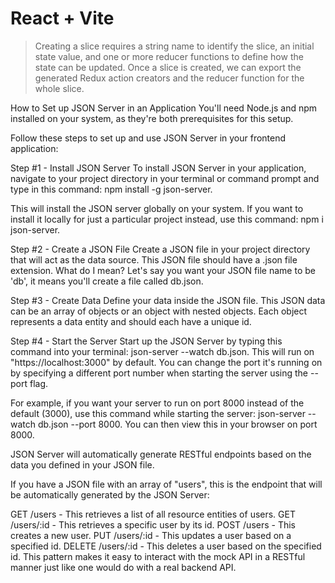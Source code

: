 # React + Vite

> Creating a slice requires a string name to identify the slice, an initial state value, and one or more reducer functions to define how the state can be updated. Once a slice is created, we can export the generated Redux action creators and the reducer function for the whole slice.

How to Set up JSON Server in an Application
You'll need Node.js and npm installed on your system, as they're both prerequisites for this setup.

Follow these steps to set up and use JSON Server in your frontend application:

Step #1 - Install JSON Server
To install JSON Server in your application, navigate to your project directory in your terminal or command prompt and type in this command: npm install -g json-server.

This will install the JSON server globally on your system. If you want to install it locally for just a particular project instead, use this command: npm i json-server.

Step #2 - Create a JSON File
Create a JSON file in your project directory that will act as the data source. This JSON file should have a .json file extension. What do I mean? Let's say you want your JSON file name to be 'db', it means you'll create a file called db.json.

Step #3 - Create Data
Define your data inside the JSON file. This JSON data can be an array of objects or an object with nested objects. Each object represents a data entity and should each have a unique id.

Step #4 - Start the Server
Start up the JSON Server by typing this command into your terminal: json-server --watch db.json. This will run on "https://localhost:3000" by default. You can change the port it's running on by specifying a different port number when starting the server using the --port flag.

For example, if you want your server to run on port 8000 instead of the default (3000), use this command while starting the server: json-server --watch db.json --port 8000. You can then view this in your browser on port 8000.

JSON Server will automatically generate RESTful endpoints based on the data you defined in your JSON file.

If you have a JSON file with an array of "users", this is the endpoint that will be automatically generated by the JSON Server:

GET /users - This retrieves a list of all resource entities of users.
GET /users/:id - This retrieves a specific user by its id.
POST /users - This creates a new user.
PUT /users/:id - This updates a user based on a specified id.
DELETE /users/:id - This deletes a user based on the specified id.
This pattern makes it easy to interact with the mock API in a RESTful manner just like one would do with a real backend API.
